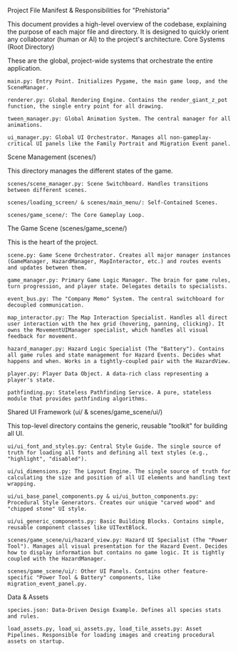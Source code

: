 Project File Manifest & Responsibilities for "Prehistoria"

This document provides a high-level overview of the codebase, explaining the purpose of each major file and directory. It is designed to quickly orient any collaborator (human or AI) to the project's architecture.
Core Systems (Root Directory)

These are the global, project-wide systems that orchestrate the entire application.

    main.py: Entry Point. Initializes Pygame, the main game loop, and the SceneManager.

    renderer.py: Global Rendering Engine. Contains the render_giant_z_pot function, the single entry point for all drawing.

    tween_manager.py: Global Animation System. The central manager for all animations.

    ui_manager.py: Global UI Orchestrator. Manages all non-gameplay-critical UI panels like the Family Portrait and Migration Event panel.

Scene Management (scenes/)

This directory manages the different states of the game.

    scenes/scene_manager.py: Scene Switchboard. Handles transitions between different scenes.

    scenes/loading_screen/ & scenes/main_menu/: Self-Contained Scenes.

    scenes/game_scene/: The Core Gameplay Loop.

The Game Scene (scenes/game_scene/)

This is the heart of the project.

    scene.py: Game Scene Orchestrator. Creates all major manager instances (GameManager, HazardManager, MapInteractor, etc.) and routes events and updates between them.

    game_manager.py: Primary Game Logic Manager. The brain for game rules, turn progression, and player state. Delegates details to specialists.

    event_bus.py: The "Company Memo" System. The central switchboard for decoupled communication.

    map_interactor.py: The Map Interaction Specialist. Handles all direct user interaction with the hex grid (hovering, panning, clicking). It owns the MovementUIManager specialist, which handles all visual feedback for movement.

    hazard_manager.py: Hazard Logic Specialist (The "Battery"). Contains all game rules and state management for Hazard Events. Decides what happens and when. Works in a tightly-coupled pair with the HazardView.

    player.py: Player Data Object. A data-rich class representing a player's state.

    pathfinding.py: Stateless Pathfinding Service. A pure, stateless module that provides pathfinding algorithms.

Shared UI Framework (ui/ & scenes/game_scene/ui/)

This top-level directory contains the generic, reusable "toolkit" for building all UI.

    ui/ui_font_and_styles.py: Central Style Guide. The single source of truth for loading all fonts and defining all text styles (e.g., "highlight", "disabled").

    ui/ui_dimensions.py: The Layout Engine. The single source of truth for calculating the size and position of all UI elements and handling text wrapping.

    ui/ui_base_panel_components.py & ui/ui_button_components.py: Procedural Style Generators. Creates our unique "carved wood" and "chipped stone" UI style.

    ui/ui_generic_components.py: Basic Building Blocks. Contains simple, reusable component classes like UITextBlock.

    scenes/game_scene/ui/hazard_view.py: Hazard UI Specialist (The "Power Tool"). Manages all visual presentation for the Hazard Event. Decides how to display information but contains no game logic. It is tightly coupled with the HazardManager.

    scenes/game_scene/ui/: Other UI Panels. Contains other feature-specific "Power Tool & Battery" components, like migration_event_panel.py.

Data & Assets

    species.json: Data-Driven Design Example. Defines all species stats and rules.

    load_assets.py, load_ui_assets.py, load_tile_assets.py: Asset Pipelines. Responsible for loading images and creating procedural assets on startup.